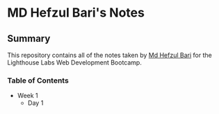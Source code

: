 # MD Hefzul Bari's Notes

## Summary
This repository contains all of the notes taken by [Md Hefzul Bari](https://github.com/RAtul14ApriL) for the Lighthouse Labs Web Development Bootcamp.

### Table of Contents
* Week 1
  * Day 1